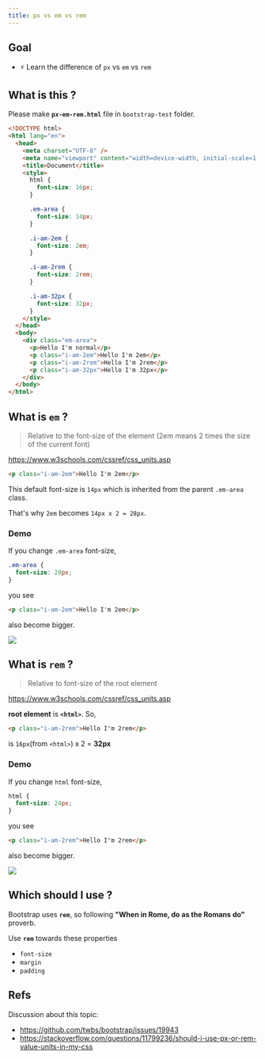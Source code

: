 ```yaml
---
title: px vs em vs rem
---
```


## Goal
- ⚡ Learn the difference of `px` vs `em` vs `rem`


## What is this ?
Please make **`px-em-rem.html`** file in `bootstrap-test` folder.

```html title="bootstrap-test/px-em-rem.html"
<!DOCTYPE html>
<html lang="en">
  <head>
    <meta charset="UTF-8" />
    <meta name="viewport" content="width=device-width, initial-scale=1.0" />
    <title>Document</title>
    <style>
      html {
        font-size: 16px;
      }

      .em-area {
        font-size: 14px;
      }

      .i-am-2em {
        font-size: 2em;
      }

      .i-am-2rem {
        font-size: 2rem;
      }

      .i-am-32px {
        font-size: 32px;
      }
    </style>
  </head>
  <body>
    <div class="em-area">
      <p>Hello I'm normal</p>
      <p class="i-am-2em">Hello I'm 2em</p>
      <p class="i-am-2rem">Hello I'm 2rem</p>
      <p class="i-am-32px">Hello I'm 32px</p>
    </div>
  </body>
</html>
```

## What is `em` ?
> Relative to the font-size of the element (2em means 2 times the size of the current font)	

https://www.w3schools.com/cssref/css_units.asp

```html
<p class="i-am-2em">Hello I'm 2em</p>
```

This default  font-size is `14px` which is inherited from the parent `.em-area` class.

That's why `2em` becomes `14px x 2 = 28px`.

### Demo

If you change `.em-area` font-size,

```css
.em-area {
  font-size: 20px;
}
```

you see 
```html
<p class="i-am-2em">Hello I'm 2em</p>
```
also become bigger.

![](../../img/20200509_074317.gif)

## What is `rem` ?
> Relative to font-size of the root element	

https://www.w3schools.com/cssref/css_units.asp

**root element** is **`<html>`**. So,

```html
<p class="i-am-2rem">Hello I'm 2rem</p>
```

is `16px`(from `<html>`) x 2 = **32px**

### Demo
If you change `html` font-size,

```css
html {
  font-size: 24px;
}
```

you see 
```html
<p class="i-am-2rem">Hello I'm 2rem</p>
```
also become bigger.

![](../../img/20200509_074159.gif)



## Which should I use ?
Bootstrap uses **`rem`**, so following **"When in Rome, do as the Romans do"** proverb.

Use **`rem`** towards these properties
- `font-size`
- `margin`
- `padding`

## Refs

Discussion about this topic: 
- https://github.com/twbs/bootstrap/issues/19943
- https://stackoverflow.com/questions/11799236/should-i-use-px-or-rem-value-units-in-my-css